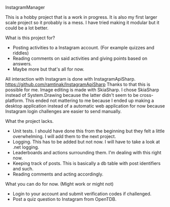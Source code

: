 InstagramManager

This is a hobby project that is a work in progress.
It is also my first larger scale project so it probably is a mess.
I have tried making it modular but it could be a lot better.

What is this project for?
- Posting activities to a Instagram account. (For example quizzes and riddles)
- Reading comments on said activities and giving points based on answers.
- Maybe more but that's all for now.

All interaction with Instagram is done with InstagramApiSharp. https://github.com/ramtinak/InstagramApiSharp
Thanks to that this is possible for me.
Image editing is made with SkiaSharp. I chose SkiaSharp instead of System.Drawing because the latter didn't seem to be cross-platform. This ended not mattering to me because I ended up making a desktop application instead of a automatic web application for now because Instagram login challenges are easier to send manually.

What the project lacks.
- Unit tests. I should have done this from the beginning but they felt a little overwhelming. I will add them to the next project.
- Logging. This has to be added but not now. I will have to take a look at .net logging.
- Leaderboards and actions surrounding them. I'm dealing with this right now.
- Keeping track of posts. This is basically a db table with post identifiers and such.
- Reading comments and acting accordingly.

What you can do for now. (Might work or might not)
- Login to your account and submit verification codes if challenged.
- Post a quiz question to Instagram from OpenTDB.
